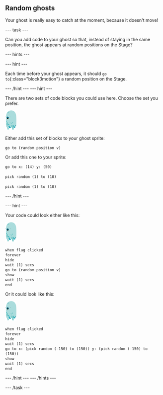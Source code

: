 ## Random ghosts

Your ghost is really easy to catch at the moment, because it doesn't move!

--- task ---

Can you add code to your ghost so that, instead of staying in the same position, the ghost appears at random positions on the Stage?

--- hints ---

--- hint ---

Each time before your ghost appears, it should `go to`{:class="block3motion"} a random position on the Stage.

--- /hint ---
--- hint ---

There are two sets of code blocks you could use here. Choose the set you prefer.

![ghost-sprite](images/ghost-sprite.png)

Either add this set of blocks to your ghost sprite:

```blocks3
go to (random position v)
```
Or add this one to your sprite:

```blocks3
go to x: (14) y: (50)

pick random (1) to (10)

pick random (1) to (10)
```

--- /hint ---

--- hint ---

Your code could look either like this:

![ghost-sprite](images/ghost-sprite.png)

```blocks3
when flag clicked
forever
hide
wait (1) secs
go to (random position v)
show
wait (1) secs
end
```

Or it could look like this:

![ghost-sprite](images/ghost-sprite.png)

```blocks3
when flag clicked
forever
hide
wait (1) secs
go to x: (pick random (-150) to (150)) y: (pick random (-150) to (150))
show
wait (1) secs
end
```
--- /hint ---
--- /hints ---

--- /task ---
